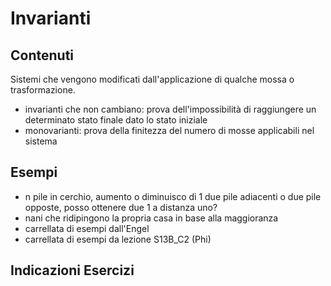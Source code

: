 # Invarianti

## Contenuti

Sistemi che vengono modificati dall'applicazione di qualche mossa o trasformazione.

- invarianti che non cambiano: prova dell'impossibilità di raggiungere un determinato stato finale dato lo stato iniziale
- monovarianti: prova della finitezza del numero di mosse applicabili nel sistema

## Esempi

- n pile in cerchio, aumento o diminuisco di 1 due pile adiacenti o due pile opposte, posso ottenere due 1 a distanza uno?
- nani che ridipingono la propria casa in base alla maggioranza
- carrellata di esempi dall'Engel
- carrellata di esempi da lezione S13B_C2 (Phi)

## Indicazioni Esercizi

